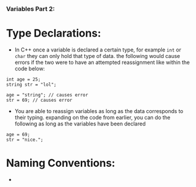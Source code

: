 ### Variables Part 2:

# Type Declarations:
- In C++ once a variable is declared a certain type, for example ``int`` or ``char`` they can only hold that type of data. 
the following would cause errors if the two were to have an attempted reassignment like within the code below:

```
int age = 25;
string str = "lol";

age = "string"; // causes error
str = 69; // causes error 
```

- You are able to reassign variables as long as the data corresponds to their typing. expanding on the code from earlier, you can do the following as long as the variables have been declared
```
age = 69;
str = "nice.";
```
# Naming Conventions:
- 
